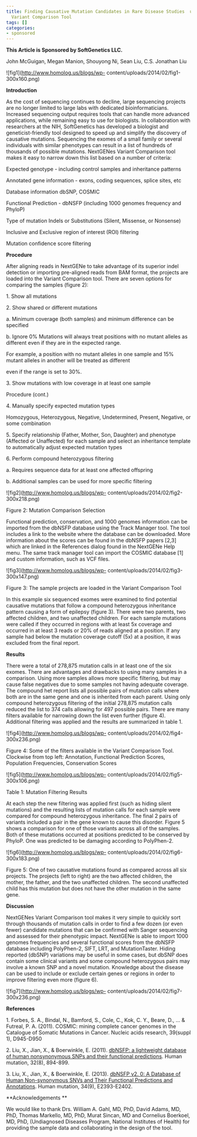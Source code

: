 ```yaml
---
title: Finding Causative Mutation Candidates in Rare Disease Studies  using NextGENe&rsquo;s
  Variant Comparison Tool
tags: []
categories:
- sponsored
---
```

**This Article is Sponsored by SoftGenetics LLC.**
<!--more-->

John McGuigan, Megan Manion, Shouyong Ni, Sean Liu, C.S. Jonathan Liu

![fig1](http://www.homolog.us/blogs/wp-
content/uploads/2014/02/fig1-300x160.png)

**Introduction**

As the cost of sequencing continues to decline, large sequencing projects are
no longer limited to large labs with dedicated bioinformaticians. Increased
sequencing output requires tools that can handle more advanced applications,
while remaining easy to use for biologists. In collaboration with researchers
at the NIH, SoftGenetics has developed a biologist and geneticist-friendly
tool designed to speed up and simplify the discovery of causative mutations.
Sequencing the exomes of a small family or several individuals with similar
phenotypes can result in a list of hundreds of thousands of possible
mutations. NextGENes Variant Comparison tool makes it easy to narrow down this
list based on a number of criteria:

Expected genotype - including control samples and inheritance patterns

Annotated gene information - exons, coding sequences, splice sites, etc

Database information dbSNP, COSMIC

Functional Prediction - dbNSFP (including 1000 genomes frequency and PhyloP)

Type of mutation Indels or Substitutions (Silent, Missense, or Nonsense)

Inclusive and Exclusive region of interest (ROI) filtering

Mutation confidence score filtering

**Procedure**

After aligning reads in NextGENe to take advantage of its superior indel
detection or importing pre-aligned reads from BAM format, the projects are
loaded into the Variant Comparison tool. There are seven options for comparing
the samples (figure 2):

1\. Show all mutations

2\. Show shared or different mutations

a. Minimum coverage (both samples) and minimum difference can be specified

b. Ignore 0% Mutations will always treat positions with no mutant alleles as
different even if they are in the expected range.

For example, a position with no mutant alleles in one sample and 15% mutant
alleles in another will be treated as different

even if the range is set to 30%.

3\. Show mutations with low coverage in at least one sample

Procedure (cont.)

4\. Manually specify expected mutation types

Homozygous, Heterozygous, Negative, Undetermined, Present, Negative, or some
combination

5\. Specify relationship (Father, Mother, Son, Daughter) and phenotype
(Affected or Unaffected) for each sample and select an inheritance template to
automatically adjust expected mutation types

6\. Perform compound heterozygous filtering

a. Requires sequence data for at least one affected offspring

b. Additional samples can be used for more specific filtering

![fig2](http://www.homolog.us/blogs/wp-
content/uploads/2014/02/fig2-300x218.png)

Figure 2: Mutation Comparison Selection

Functional prediction, conservation, and 1000 genomes information can be
imported from the dbNSFP database using the Track Manager tool. The tool
includes a link to the website where the database can be downloaded. More
information about the scores can be found in the dbNSFP papers [2,3] which are
linked in the References dialog found in the NextGENe Help menu. The same
track manager tool can import the COSMIC database [1] and custom information,
such as VCF files.

![fig3](http://www.homolog.us/blogs/wp-
content/uploads/2014/02/fig3-300x147.png)

Figure 3: The sample projects are loaded in the Variant Comparison Tool

In this example six sequenced exomes were examined to find potential causative
mutations that follow a compound heterozygous inheritance pattern causing a
form of epilepsy (figure 3). There were two parents, two affected children,
and two unaffected children. For each sample mutations were called if they
occurred in regions with at least 5x coverage and occurred in at least 3 reads
or 20% of reads aligned at a position. If any sample had below the mutation
coverage cutoff (5x) at a position, it was excluded from the final report.

**Results**

There were a total of 278,875 mutation calls in at least one of the six
exomes. There are advantages and drawbacks to using many samples in a
comparison. Using more samples allows more specific filtering, but may cause
false negatives due to some samples not having adequate coverage. The compound
het report lists all possible pairs of mutation calls where both are in the
same gene and one is inherited from each parent. Using only compound
heterozygous filtering of the initial 278,875 mutation calls reduced the list
to 374 calls allowing for 497 possible pairs. There are many filters available
for narrowing down the list even further (figure 4). Additional filtering was
applied and the results are summarized in table 1.

![fig4](http://www.homolog.us/blogs/wp-
content/uploads/2014/02/fig4-300x236.png)

Figure 4: Some of the filters available in the Variant Comparison Tool.
Clockwise from top left: Annotation, Functional Prediction Scores, Population
Frequencies, Conservation Scores

![fig5](http://www.homolog.us/blogs/wp-
content/uploads/2014/02/fig5-300x106.png)

Table 1: Mutation Filtering Results

At each step the new filtering was applied first (such as hiding silent
mutations) and the resulting lists of mutation calls for each sample were
compared for compound heterozygous inheritance. The final 2 pairs of variants
included a pair in the gene known to cause this disorder. Figure 5 shows a
comparison for one of those variants across all of the samples. Both of these
mutations occurred at positions predicted to be conserved by PhyloP. One was
predicted to be damaging according to PolyPhen-2.

![fig6](http://www.homolog.us/blogs/wp-
content/uploads/2014/02/fig6-300x183.png)

Figure 5: One of two causative mutations found as compared across all six
projects. The projects (left to right) are the two affected children, the
mother, the father, and the two unaffected children. The second unaffected
child has this mutation but does not have the other mutation in the same gene.

**Discussion**

NextGENes Variant Comparison tool makes it very simple to quickly sort through
thousands of mutation calls in order to find a few dozen (or even fewer)
candidate mutations that can be confirmed with Sanger sequencing and assessed
for their phenotypic impact. NextGENe is able to import 1000 genomes
frequencies and several functional scores from the dbNSFP database including
PolyPhen-2, SIFT, LRT, and MutationTaster. Hiding reported (dbSNP) variations
may be useful in some cases, but dbSNP does contain some clinical variants and
some compound heterozygous pairs may involve a known SNP and a novel mutation.
Knowledge about the disease can be used to include or exclude certain genes or
regions in order to improve filtering even more (figure 6).

![fig7](http://www.homolog.us/blogs/wp-
content/uploads/2014/02/fig7-300x236.png)

**References**

1\. Forbes, S. A., Bindal, N., Bamford, S., Cole, C., Kok, C. Y., Beare, D.,
... & Futreal, P. A. (2011). COSMIC: mining complete cancer genomes in the
Catalogue of Somatic Mutations in Cancer. Nucleic acids research, 39(suppl 1),
D945-D950

2\. Liu, X., Jian, X., & Boerwinkle, E. (2011). [dbNSFP: a lightweight
database of human nonsynonymous SNPs and their functional
predictions](http://www.ncbi.nlm.nih.gov/pubmed/21520341). Human mutation,
32(8), 894-899.

3\. Liu, X., Jian, X., & Boerwinkle, E. (2013). [dbNSFP v2. 0: A Database of
Human Non-synonymous SNVs and Their Functional Predictions and
Annotations](http://www.ncbi.nlm.nih.gov/pubmed/23843252). Human mutation,
34(9), E2393-E2402.

**Acknowledgements **

We would like to thank Drs. William A. Gahl, MD, PhD, David Adams, MD, PhD,
Thomas Markello, MD, PhD, Murat Sincan, MD and Cornelius Boerkoel, MD, PhD,
(Undiagnosed Diseases Program, National Institutes of Health) for providing
the sample data and collaborating in the design of the tool.

